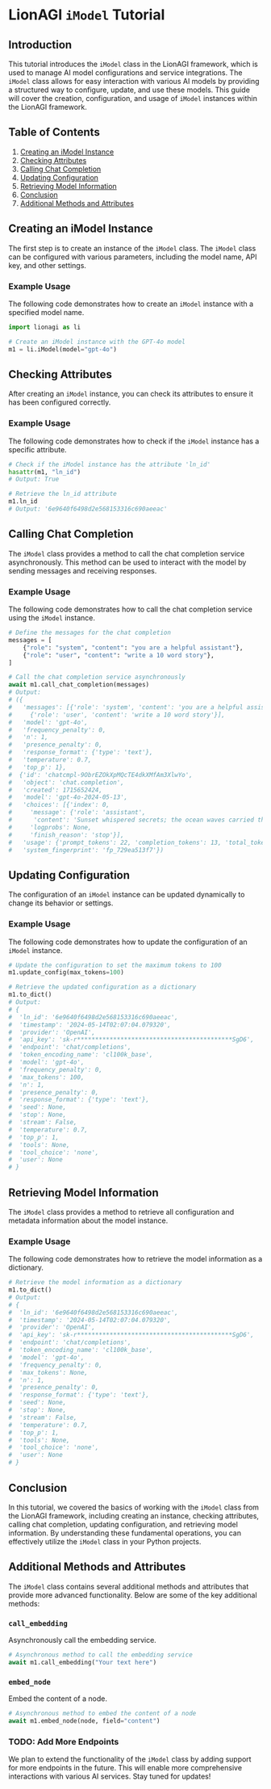 
# LionAGI `iModel` Tutorial

## Introduction

This tutorial introduces the `iModel` class in the LionAGI framework, which is used to manage AI model configurations and service integrations. The `iModel` class allows for easy interaction with various AI models by providing a structured way to configure, update, and use these models. This guide will cover the creation, configuration, and usage of `iModel` instances within the LionAGI framework.

## Table of Contents

1. [Creating an iModel Instance](#creating-an-imodel-instance)
2. [Checking Attributes](#checking-attributes)
3. [Calling Chat Completion](#calling-chat-completion)
4. [Updating Configuration](#updating-configuration)
5. [Retrieving Model Information](#retrieving-model-information)
6. [Conclusion](#conclusion)
7. [Additional Methods and Attributes](#additional-methods-and-attributes)

## Creating an iModel Instance

The first step is to create an instance of the `iModel` class. The `iModel` class can be configured with various parameters, including the model name, API key, and other settings.

### Example Usage

The following code demonstrates how to create an `iModel` instance with a specified model name.

```python
import lionagi as li

# Create an iModel instance with the GPT-4o model
m1 = li.iModel(model="gpt-4o")
```

## Checking Attributes

After creating an `iModel` instance, you can check its attributes to ensure it has been configured correctly.

### Example Usage

The following code demonstrates how to check if the `iModel` instance has a specific attribute.

```python
# Check if the iModel instance has the attribute 'ln_id'
hasattr(m1, "ln_id")
# Output: True

# Retrieve the ln_id attribute
m1.ln_id
# Output: '6e9640f6498d2e568153316c690aeeac'
```

## Calling Chat Completion

The `iModel` class provides a method to call the chat completion service asynchronously. This method can be used to interact with the model by sending messages and receiving responses.

### Example Usage

The following code demonstrates how to call the chat completion service using the `iModel` instance.

```python
# Define the messages for the chat completion
messages = [
    {"role": "system", "content": "you are a helpful assistant"},
    {"role": "user", "content": "write a 10 word story"},
]

# Call the chat completion service asynchronously
await m1.call_chat_completion(messages)
# Output:
# ({
#   'messages': [{'role': 'system', 'content': 'you are a helpful assistant'},
#     {'role': 'user', 'content': 'write a 10 word story'}],
#   'model': 'gpt-4o',
#   'frequency_penalty': 0,
#   'n': 1,
#   'presence_penalty': 0,
#   'response_format': {'type': 'text'},
#   'temperature': 0.7,
#   'top_p': 1},
#  {'id': 'chatcmpl-9ObrEZOkXpMQcTE4dkXMfAm3XlwYo',
#   'object': 'chat.completion',
#   'created': 1715652424,
#   'model': 'gpt-4o-2024-05-13',
#   'choices': [{'index': 0,
#     'message': {'role': 'assistant',
#      'content': 'Sunset whispered secrets; the ocean waves carried them away forever.'},
#     'logprobs': None,
#     'finish_reason': 'stop'}],
#   'usage': {'prompt_tokens': 22, 'completion_tokens': 13, 'total_tokens': 35},
#   'system_fingerprint': 'fp_729ea513f7'})
```

## Updating Configuration

The configuration of an `iModel` instance can be updated dynamically to change its behavior or settings.

### Example Usage

The following code demonstrates how to update the configuration of an `iModel` instance.

```python
# Update the configuration to set the maximum tokens to 100
m1.update_config(max_tokens=100)

# Retrieve the updated configuration as a dictionary
m1.to_dict()
# Output:
# {
#  'ln_id': '6e9640f6498d2e568153316c690aeeac',
#  'timestamp': '2024-05-14T02:07:04.079320',
#  'provider': 'OpenAI',
#  'api_key': 'sk-r*******************************************SgD6',
#  'endpoint': 'chat/completions',
#  'token_encoding_name': 'cl100k_base',
#  'model': 'gpt-4o',
#  'frequency_penalty': 0,
#  'max_tokens': 100,
#  'n': 1,
#  'presence_penalty': 0,
#  'response_format': {'type': 'text'},
#  'seed': None,
#  'stop': None,
#  'stream': False,
#  'temperature': 0.7,
#  'top_p': 1,
#  'tools': None,
#  'tool_choice': 'none',
#  'user': None
# }
```

## Retrieving Model Information

The `iModel` class provides a method to retrieve all configuration and metadata information about the model instance.

### Example Usage

The following code demonstrates how to retrieve the model information as a dictionary.

```python
# Retrieve the model information as a dictionary
m1.to_dict()
# Output:
# {
#  'ln_id': '6e9640f6498d2e568153316c690aeeac',
#  'timestamp': '2024-05-14T02:07:04.079320',
#  'provider': 'OpenAI',
#  'api_key': 'sk-r*******************************************SgD6',
#  'endpoint': 'chat/completions',
#  'token_encoding_name': 'cl100k_base',
#  'model': 'gpt-4o',
#  'frequency_penalty': 0,
#  'max_tokens': None,
#  'n': 1,
#  'presence_penalty': 0,
#  'response_format': {'type': 'text'},
#  'seed': None,
#  'stop': None,
#  'stream': False,
#  'temperature': 0.7,
#  'top_p': 1,
#  'tools': None,
#  'tool_choice': 'none',
#  'user': None
# }
```

## Conclusion

In this tutorial, we covered the basics of working with the `iModel` class from the LionAGI framework, including creating an instance, checking attributes, calling chat completion, updating configuration, and retrieving model information. By understanding these fundamental operations, you can effectively utilize the `iModel` class in your Python projects.

## Additional Methods and Attributes

The `iModel` class contains several additional methods and attributes that provide more advanced functionality. Below are some of the key additional methods:

### `call_embedding`

Asynchronously call the embedding service.

```python
# Asynchronous method to call the embedding service
await m1.call_embedding("Your text here")
```

### `embed_node`

Embed the content of a node.

```python
# Asynchronous method to embed the content of a node
await m1.embed_node(node, field="content")
```

### TODO: Add More Endpoints

We plan to extend the functionality of the `iModel` class by adding support for more endpoints in the future. This will enable more comprehensive interactions with various AI services. Stay tuned for updates!
